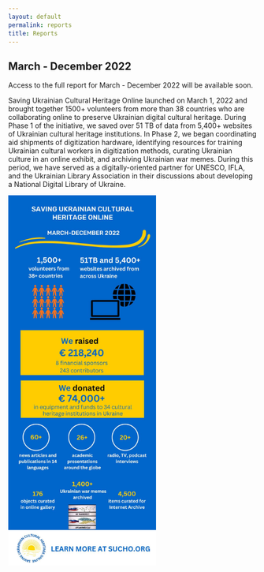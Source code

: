 ```yaml
---
layout: default
permalink: reports
title: Reports
---
```

<base target="_blank">

## March - December 2022
Access to the full report for March - December 2022 will be available soon.

Saving Ukrainian Cultural Heritage Online launched on March 1, 2022 and brought together 1500+ volunteers from more than 38 countries who are collaborating online to preserve Ukrainian digital cultural heritage. During Phase 1 of the initiative, we saved over 51 TB of data from 5,400+ websites of Ukrainian cultural heritage institutions. In Phase 2, we began coordinating aid shipments of digitization hardware, identifying resources for training Ukrainian cultural workers in digitization methods, curating Ukrainian culture in an online exhibit, and archiving Ukrainian war memes. During this period, we have served as a digitally-oriented partner for UNESCO, IFLA, and the Ukrainian Library Association in their discussions about developing a National Digital Library of Ukraine. 

<img src="/assets/images/2022-sucho-recap.jpg" width="300px" style="float:center; margin-left: 0px;" title="March-December 2022 Recap">

























